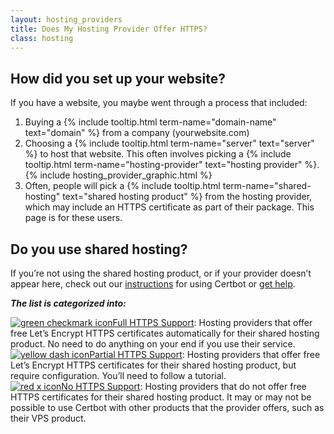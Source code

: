 ```yaml
---
layout: hosting_providers
title: Does My Hosting Provider Offer HTTPS?
class: hosting
---
```


## How did you set up your website?

If you have a website, you maybe went through a process that included:
<ol>
  <li>
    Buying a {% include tooltip.html term-name="domain-name" text="domain" %} from a company (yourwebsite.com)
  </li>
  <li>
    Choosing a {% include tooltip.html term-name="server" text="server" %} to host that website. This often involves picking a {% include tooltip.html term-name="hosting-provider" text="hosting provider" %}.
    {% include hosting_provider_graphic.html %}
  </li>
  <li>
    Often, people will pick a {% include tooltip.html term-name="shared-hosting" text="shared hosting product" %} from the hosting provider, which may include an HTTPS certificate as part of their package. This page is for these users.
  </li>
</ol>

## Do you use shared hosting?

If you’re not using the shared hosting product, or if your provider doesn’t appear here, check out our [instructions](/instructions) for using Certbot or [get help](/help).

**_The list is categorized into:_**

<div class="provider-categories">
  <div>
    <a id="full-bounce" href="#table-anchor"><img src="/images/GreenCheck.svg" alt="green checkmark icon">Full HTTPS Support</a>: Hosting providers that offer free Let’s Encrypt HTTPS certificates automatically for their shared hosting product. No need to do anything on your end if you use their service.
  </div>
  <div>
    <a id="partial-bounce" href="#table-anchor"><img src="/images/PartialHTTPSSupport.svg" alt="yellow dash icon">Partial HTTPS Support</a>: Hosting providers that offer free Let’s Encrypt HTTPS certificates for their shared hosting product, but require configuration. You’ll need to follow a tutorial.
  </div>
  <div>
    <a id="no-bounce" href="#table-anchor"><img src="/images/NoHTTPSSupport.svg" alt="red x icon">No HTTPS Support</a>: Hosting providers that do not offer free HTTPS certificates for their shared hosting product. It may or may not be possible to use Certbot with other products that the provider offers, such as their VPS product.
  </div>
</div>
